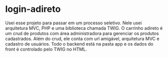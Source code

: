 ﻿# login-adireto
Usei esse projeto para passar em um processo seletivo.
Nele usei arquitetura MVC, PHP e uma biblioteca chamada TWIG.
O carrinho adireto é um crud de produtos com área administradora para gerenciar os produtos cadastrados.
Além do crud, ele conta com url amigável, arquitetura MVC e cadastro de usuários. Todo o backend está na pasta app e os dados do front é controlado pelo TWIG no HTML.
